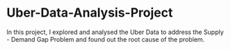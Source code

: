 # Uber-Data-Analysis-Project
In this project, I explored and analysed the Uber Data to address the Supply - Demand Gap Problem and found out the root cause of the problem.
